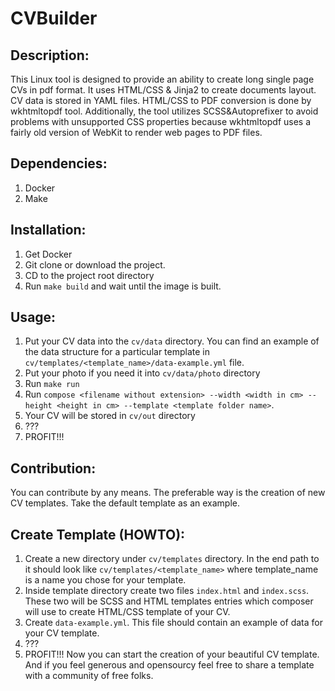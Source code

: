 # **CVBuilder**

## Description:

This Linux tool is designed to provide an ability to create long single page CVs in pdf format.  It uses HTML/CSS & Jinja2 to create documents layout. CV data is stored in YAML files.  HTML/CSS to PDF conversion is done by wkhtmltopdf tool.  Additionally, the tool utilizes SCSS&Autoprefixer to avoid problems with unsupported CSS properties because wkhtmltopdf uses a fairly old version of WebKit to render web pages to PDF files.

## Dependencies:
1. Docker
2. Make

## Installation:
1. Get Docker
2. Git clone or download the project.
3. CD to the project root directory
4. Run ``make build`` and wait until the image is built.

## Usage:
1. Put your CV data into the ``cv/data`` directory. You can find an example of the data structure for a particular template in ``cv/templates/<template_name>/data-example.yml`` file.
2. Put your photo if you need it into ``cv/data/photo`` directory
3. Run ``make run``
4. Run ``compose <filename without extension> --width <width in cm> --height <height in cm> --template <template folder name>``.
5. Your CV will be stored in ``cv/out`` directory
6. ???
7. PROFIT!!!

## Contribution:
You can contribute by any means. The preferable way is the creation of new CV templates. Take the default template as an example.



## Create Template (HOWTO):
1. Create a new directory under ``cv/templates`` directory. In the end path to it should look like ``cv/templates/<template_name>`` where template_name is a name you chose for your template.
2. Inside template directory create two files ``index.html`` and ``index.scss``. These two will be SCSS and HTML templates entries which composer will use to create HTML/CSS template of your CV.
3. Create ``data-example.yml``. This file should contain an example of data for your CV template.
4. ???
5. PROFIT!!! Now you can start the creation of your beautiful CV template. And if you feel generous and opensourcy feel free to share a template with a community of free folks. 
